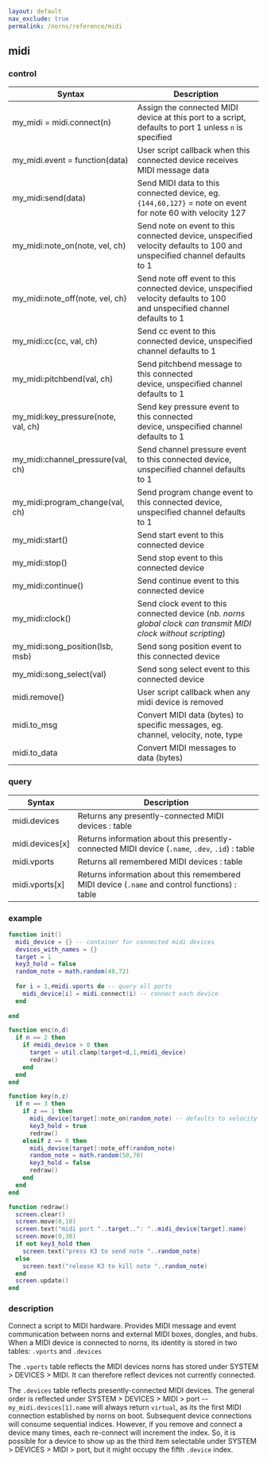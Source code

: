 ```yaml
layout: default
nav_exclude: true
permalink: /norns/reference/midi
```

## midi

### control

| Syntax                              | Description                                                                                                              |
| ----------------------------------- | ------------------------------------------------------------------------------------------------------------------------ |
| my_midi = midi.connect(n)           | Assign the connected MIDI device at this port to a script, defaults to port 1 unless `n` is specified                    |
| my_midi.event = function(data)      | User script callback when this connected device receives MIDI message data                                               |
| my_midi:send(data)                  | Send MIDI data to this connected device, eg. `{144,60,127}` = note on event for note 60 with velocity 127                |
| my_midi:note_on(note, vel, ch)      | Send note on event to this connected device, unspecified velocity defaults to 100 and unspecified channel defaults to 1  |
| my_midi:note_off(note, vel, ch)     | Send note off event to this connected device, unspecified velocity defaults to 100 and unspecified channel defaults to 1 |
| my_midi:cc(cc, val, ch)             | Send cc event to this connected device, unspecified channel defaults to 1                                                |
| my_midi:pitchbend(val, ch)          | Send pitchbend message to this connected device, unspecified channel defaults to 1                                       |
| my_midi:key_pressure(note, val, ch) | Send key pressure event to this connected device, unspecified channel defaults to 1                                      |
| my_midi:channel_pressure(val, ch)   | Send channel pressure event to this connected device, unspecified channel defaults to 1                                  |
| my_midi:program_change(val, ch)     | Send program change event to this connected device, unspecified channel defaults to 1                                    |
| my_midi:start()                     | Send start event to this connected device                                                                                |
| my_midi:stop()                      | Send stop event to this connected device                                                                                 |
| my_midi:continue()                  | Send continue event to this connected device                                                                             |
| my_midi:clock()                     | Send clock event to this connected device (*nb. norns global clock can transmit MIDI clock without scripting*)           |
| my_midi:song_position(lsb, msb)     | Send song position event to this connected device                                                                        |
| my_midi:song_select(val)            | Send song select event to this connected device                                                                          |
| midi.remove()                       | User script callback when any midi device is removed                                                                     |
| midi.to_msg                         | Convert MIDI data (bytes) to specific messages, eg. channel, velocity, note, type                                        |
| midi.to_data                        | Convert MIDI messages to data (bytes)                                                                                    |

### query

| Syntax          | Description                                                                                     |
| --------------- | ----------------------------------------------------------------------------------------------- |
| midi.devices    | Returns any presently-connected MIDI devices : table                                            |
| midi.devices[x] | Returns information about this presently-connected MIDI device (`.name`, `.dev`, `.id`) : table |
| midi.vports     | Returns all remembered MIDI devices : table                                                     |
| midi.vports[x]  | Returns information about this remembered MIDI device (`.name` and control functions) : table   |

### example

```lua
function init()
  midi_device = {} -- container for connected midi devices
  devices_with_names = {}
  target = 1
  key3_hold = false
  random_note = math.random(48,72)
  
  for i = 1,#midi.vports do -- query all ports
    midi_device[i] = midi.connect(i) -- connect each device
  end
  
end

function enc(n,d)
  if n == 2 then
    if #midi_device > 0 then
      target = util.clamp(target+d,1,#midi_device)
      redraw()
    end
  end
end

function key(n,z)
  if n == 3 then
    if z == 1 then
      midi_device[target]:note_on(random_note) -- defaults to velocity 100 on ch 1
      key3_hold = true
      redraw()
    elseif z == 0 then
      midi_device[target]:note_off(random_note)
      random_note = math.random(50,70)
      key3_hold = false
      redraw()
    end
  end
end

function redraw()
  screen.clear()
  screen.move(0,10)
  screen.text("midi port "..target..": "..midi_device[target].name)
  screen.move(0,30)
  if not key3_hold then
    screen.text("press K3 to send note "..random_note)
  else
    screen.text("release K3 to kill note "..random_note)
  end
  screen.update()
end
```

### description

Connect a script to MIDI hardware. Provides MIDI message and event communication between norns and external MIDI boxes, dongles, and hubs. When a MIDI device is connected to norns, its identity is stored in two tables: `.vports` and `.devices`

The `.vports` table reflects the MIDI devices norns has stored under SYSTEM > DEVICES > MIDI. It can therefore reflect devices not currently connected.

The `.devices` table reflects presently-connected MIDI devices. The general order is reflected under SYSTEM > DEVICES > MIDI > port -- `my_midi.devices[1].name` will always return `virtual`, as its the first MIDI connection established by norns on boot. Subsequent device connections will consume sequential indices. However, if you remove and connect a device many times, each re-connect will increment the index. So, it is possible for a device to show up as the third item selectable under SYSTEM > DEVICES > MIDI > port, but it might occupy the fifth `.device` index.
